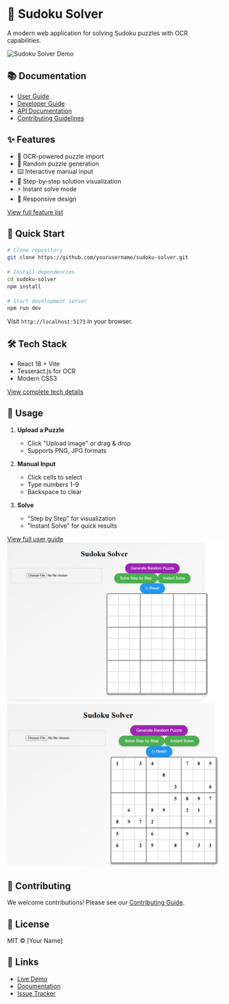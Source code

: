 # 🧩 Sudoku Solver

A modern web application for solving Sudoku puzzles with OCR capabilities.

![Sudoku Solver Demo](./docs/images/demo.gif)

## 📚 Documentation

- [User Guide](./docs/user-guide.md)
- [Developer Guide](./docs/developer-guide.md)
- [API Documentation](./docs/api.md)
- [Contributing Guidelines](./docs/contributing.md)

## ✨ Features

- 📸 OCR-powered puzzle import
- 🎲 Random puzzle generation
- ⌨️ Interactive manual input
- 🎯 Step-by-step solution visualization
- ⚡ Instant solve mode
- 📱 Responsive design

[View full feature list](./docs/features.md)

## 🚀 Quick Start

```bash
# Clone repository
git clone https://github.com/yourusername/sudoku-solver.git

# Install dependencies
cd sudoku-solver
npm install

# Start development server
npm run dev
```

Visit `http://localhost:5173` in your browser.

## 🛠️ Tech Stack

- React 18 + Vite
- Tesseract.js for OCR
- Modern CSS3

[View complete tech details](./docs/tech-stack.md)

## 📖 Usage

1. **Upload a Puzzle**
   - Click "Upload Image" or drag & drop
   - Supports PNG, JPG formats
   
2. **Manual Input**
   - Click cells to select
   - Type numbers 1-9
   - Backspace to clear

3. **Solve**
   - "Step by Step" for visualization
   - "Instant Solve" for quick results

[View full user guide](./docs/user-guide.md)
![alt text](image-1.png)
![alt text](image.png)
## 🤝 Contributing

We welcome contributions! Please see our [Contributing Guide](./docs/contributing.md).

## 📄 License

MIT © [Your Name]

## 🔗 Links

- [Live Demo](https://your-demo-url.netlify.app)
- [Documentation](https://your-docs-url.netlify.app)
- [Issue Tracker](https://github.com/yourusername/sudoku-solver/issues)
